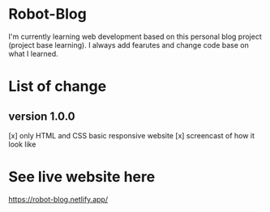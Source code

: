 # Robot-Blog
I'm currently learning web development based on this personal blog project (project base learning).
I always add fearutes and change code base on what I learned.

# List of change
## version 1.0.0
[x] only HTML and CSS basic responsive website
[x] screencast of how it look like

# See live website here
https://robot-blog.netlify.app/
